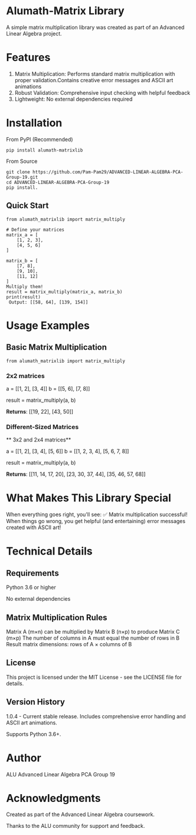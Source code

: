 # Alumath-Matrix Library
A simple matrix multiplication library was created as part of an Advanced Linear Algebra project.

# Features
1. Matrix Multiplication: Performs standard matrix multiplication with proper validation.Contains creative error messages and ASCII art animations
2. Robust Validation: Comprehensive input checking with helpful feedback
3. Lightweight: No external dependencies required

# Installation
From PyPI (Recommended)
```
pip install alumath-matrixlib
```

From Source
```
git clone https://github.com/Pam-Pam29/ADVANCED-LINEAR-ALGEBRA-PCA-Group-19.git
cd ADVANCED-LINEAR-ALGEBRA-PCA-Group-19
pip install.
```

## Quick Start
```
from alumath_matrixlib import matrix_multiply

# Define your matrices
matrix_a = [
    [1, 2, 3],
    [4, 5, 6]
]

matrix_b = [
    [7, 8],
    [9, 10],
    [11, 12]
]
Multiply them!
result = matrix_multiply(matrix_a, matrix_b)
print(result)
 Output: [[58, 64], [139, 154]]
```
# Usage Examples
## Basic Matrix Multiplication
```
from alumath_matrixlib import matrix_multiply
```

### 2x2 matrices
a = [[1, 2], [3, 4]]
b = [[5, 6], [7, 8]]

result = matrix_multiply(a, b)

**Returns**: [[19, 22], [43, 50]]

### Different-Sized Matrices
** 3x2 and 2x4 matrices** 

a = [[1, 2], [3, 4], [5, 6]]
b = [[1, 2, 3, 4], [5, 6, 7, 8]]

result = matrix_multiply(a, b)

 **Returns**: [[11, 14, 17, 20], [23, 30, 37, 44], [35, 46, 57, 68]]

# What Makes This Library Special
When everything goes right, you'll see:
✅ Matrix multiplication successful!
When things go wrong, you get helpful (and entertaining) error messages created with ASCII art!

# Technical Details
## Requirements
Python 3.6 or higher

No external dependencies

## Matrix Multiplication Rules

Matrix A (m×n) can be multiplied by Matrix B (n×p) to produce Matrix C (m×p)
The number of columns in A must equal the number of rows in B
Result matrix dimensions: rows of A × columns of B

## License
This project is licensed under the MIT License - see the LICENSE file for details.

## Version History

1.0.4 - Current stable release.
Includes comprehensive error handling and ASCII art animations.

Supports Python 3.6+.

# Author
ALU Advanced Linear Algebra PCA Group 19

# Acknowledgments
Created as part of the Advanced Linear Algebra coursework.

Thanks to the ALU community for support and feedback.


